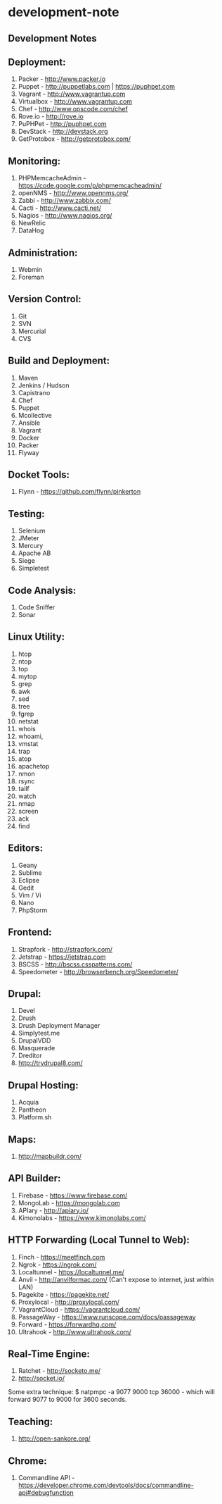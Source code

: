 development-note
================

Development Notes
-----------------

Deployment:
------------
1. Packer - http://www.packer.io
2. Puppet - http://puppetlabs.com | https://puphpet.com
3. Vagrant - http://www.vagrantup.com
4. Virtualbox - http://www.vagrantup.com
5. Chef - http://www.opscode.com/chef
6. Rove.io - http://rove.io
7. PuPHPet - http://puphpet.com
8. DevStack - http://devstack.org
9. GetProtobox - http://getprotobox.com/

Monitoring:
-----------
1. PHPMemcacheAdmin - https://code.google.com/p/phpmemcacheadmin/
2. openNMS - http://www.opennms.org/
3. Zabbi - http://www.zabbix.com/
4. Cacti - http://www.cacti.net/
5. Nagios - http://www.nagios.org/
6. NewRelic
7. DataHog

Administration:
---------------
1. Webmin
2. Foreman

Version Control:
----------------
1. Git
2. SVN
3. Mercurial
4. CVS

Build and Deployment:
---------------------
1. Maven
2. Jenkins / Hudson
3. Capistrano
4. Chef
5. Puppet
6. Mcollective
7. Ansible
8. Vagrant
9. Docker
10. Packer
11. Flyway

Docket Tools:
------------
1. Flynn - https://github.com/flynn/pinkerton

Testing:
--------
1. Selenium
2. JMeter
3. Mercury
4. Apache AB
5. Siege
6. Simpletest

Code Analysis:
--------------
1. Code Sniffer
2. Sonar


Linux Utility:
--------------
1. htop
2. ntop
3. top
4. mytop
5. grep
6. awk
7. sed
8. tree
9. fgrep
10. netstat
11. whois
12. whoami,
13. vmstat
14. trap
15. atop
16. apachetop
17. nmon
18. rsync
19. tailf
20. watch
21. nmap
22. screen
23. ack
24. find

Editors:
--------
1. Geany
2. Sublime
3. Eclipse
4. Gedit
5. Vim / Vi
6. Nano
7. PhpStorm

Frontend:
---------
1. Strapfork - http://strapfork.com/
2. Jetstrap - https://jetstrap.com
3. BSCSS - http://bscss.csspatterns.com/
4. Speedometer - http://browserbench.org/Speedometer/

Drupal:
-------
1. Devel
2. Drush
3. Drush Deployment Manager
4. Simplytest.me
5. DrupalVDD
6. Masquerade
7. Dreditor
8. http://trydrupal8.com/

Drupal Hosting:
---------------
1. Acquia
2. Pantheon
2. Platform.sh

Maps:
-----
1. http://mapbuildr.com/

API Builder:
------------
1. Firebase - https://www.firebase.com/
2. MongoLab - https://mongolab.com
3. APIary - http://apiary.io/
4. Kimonolabs - https://www.kimonolabs.com/

HTTP Forwarding (Local Tunnel to Web):
--------------------------------------
1. Finch - https://meetfinch.com
2. Ngrok - https://ngrok.com/
3. Localtunnel - https://localtunnel.me/
4. Anvil - http://anvilformac.com/ (Can't expose to internet, just within LAN)
5. Pagekite - https://pagekite.net/
6. Proxylocal - http://proxylocal.com/
7. VagrantCloud - https://vagrantcloud.com/
8. PassageWay - https://www.runscope.com/docs/passageway
9. Forward - https://forwardhq.com/
10. Ultrahook - http://www.ultrahook.com/

Real-Time Engine:
---------------
1. Ratchet - http://socketo.me/
2. http://socket.io/

Some extra technique:
$ natpmpc -a 9077 9000 tcp 36000 - which will forward 9077 to 9000 for 3600 seconds.

Teaching:
---------
1. http://open-sankore.org/

Chrome:
-------
1. Commandline API - https://developer.chrome.com/devtools/docs/commandline-api#debugfunction




